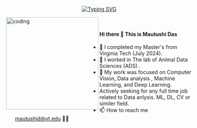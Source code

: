 <!DOCTYPE html>
<html>
 <head>
 </head>
  <body>
    
<div align="center">
<!-- img src="mad.png" alt="Description" style="width: 200%; max-height: 100%;" --> 
</div>


<div align="center">
	
[![Typing SVG](https://readme-typing-svg.demolab.com/?lines=Hello+visitors+,+Welcome+to+my+profile.&size=15&height=70&width=800&font=Roboto)](https://git.io/typing-svg)
 
</div>

	  
<!-- Start My Basic Information -->
<section>
<img align="left" alt="coding" width="250" src="https://user-images.githubusercontent.com/59734313/157189039-c09b3e38-9f42-42c0-ab54-14f1574190a7.gif"/>
<br>


 
#### Hi there :wave: This is Mautushi Das
  - 🔭 I completed my Master's from Virginia Tech (July 2024).
  - 🌱 I worked in The lab of Animal Data Sciences (ADS) .
  - 💞️ My work was focused on Computer Vision, Data analysis , Machine Learning, and Deep Learning.
  - Actively seeking for any full time job related to Data anlysis. ML, DL, CV or similer field. 
  - 📫 How to reach me mautushid@vt.edu :woman_student:
  <div align="center">
	
<!-- [![Typing SVG](https://readme-typing-svg.demolab.com/?lines=Hello+visitors+,+Welcome+to+my+profile.&size=35&height=70&width=800&font=Roboto)](https://git.io/typing-svg) -->

<!-- [![Mautushi's GitHub stats](https://github-readme-stats.vercel.app/api?username=mautushid)](https://github.com/mautushid/github-readme-stats) --> 

</div>
